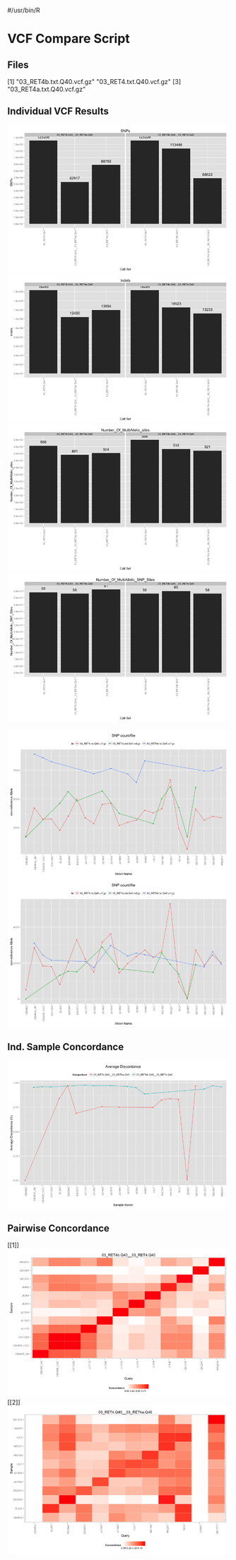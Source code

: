 #/usr/bin/R

VCF Compare Script
==================




## Files

[1] "03_RET4b.txt.Q40.vcf.gz" "03_RET4.txt.Q40.vcf.gz" 
[3] "03_RET4a.txt.Q40.vcf.gz"














## Individual VCF Results
![plot of chunk unnamed-chunk-3](../../data/reports/03_RET4b_Q40_03_RET4_Q40_03_RET4a_Q40/unnamed-chunk-31.png) ![plot of chunk unnamed-chunk-3](../../data/reports/03_RET4b_Q40_03_RET4_Q40_03_RET4a_Q40/unnamed-chunk-32.png) ![plot of chunk unnamed-chunk-3](../../data/reports/03_RET4b_Q40_03_RET4_Q40_03_RET4a_Q40/unnamed-chunk-33.png) ![plot of chunk unnamed-chunk-3](../../data/reports/03_RET4b_Q40_03_RET4_Q40_03_RET4a_Q40/unnamed-chunk-34.png) 


![plot of chunk PSC](../../data/reports/03_RET4b_Q40_03_RET4_Q40_03_RET4a_Q40/PSC1.png) ![plot of chunk PSC](../../data/reports/03_RET4b_Q40_03_RET4_Q40_03_RET4a_Q40/PSC2.png) 


## Ind. Sample Concordance #

![plot of chunk ind_conc](../../data/reports/03_RET4b_Q40_03_RET4_Q40_03_RET4a_Q40/ind_conc.png) 


## Pairwise Concordance

[[1]]
![plot of chunk pairwise_con](../../data/reports/03_RET4b_Q40_03_RET4_Q40_03_RET4a_Q40/pairwise_con1.png) 
[[2]]
![plot of chunk pairwise_con](../../data/reports/03_RET4b_Q40_03_RET4_Q40_03_RET4a_Q40/pairwise_con2.png) 

